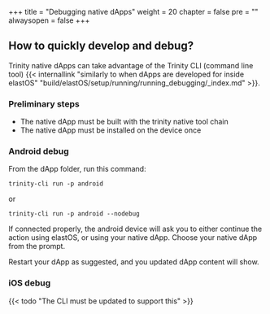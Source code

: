 +++
title = "Debugging native dApps"
weight = 20
chapter = false
pre = ""
alwaysopen = false
+++

## How to quickly develop and debug?

Trinity native dApps can take advantage of the Trinity CLI (command line tool) {{< internallink "similarly to when dApps are developed for inside elastOS" "build/elastOS/setup/running/running_debugging/_index.md" >}}.

### Preliminary steps

* The native dApp must be built with the trinity native tool chain
* The native dApp must be installed on the device once

### Android debug

From the dApp folder, run this command:

    trinity-cli run -p android

or

    trinity-cli run -p android --nodebug

If connected properly, the android device will ask you to either continue the action using elastOS, or using your native dApp. Choose your native dApp from the prompt.

Restart your dApp as suggested, and you updated dApp content will show.

### iOS debug

{{< todo "The CLI must be updated to support this" >}}